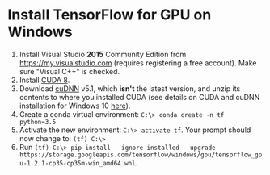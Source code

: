 # Install TensorFlow for GPU on Windows 

1. Install Visual Studio **2015** Community Edition from https://my.visualstudio.com (requires registering a free account). Make sure "Visual C++" is checked.
2. Install [CUDA 8](https://developer.nvidia.com/cuda-downloads).
3. Download [cuDNN](https://developer.nvidia.com/rdp/cudnn-download) v5.1, which **isn't** the latest version, and unzip its contents to where you installed CUDA (see details on CUDA and cuDNN installation for Windows 10 [here](https://github.com/philferriere/dlwin)).
4. Create a conda virtual environment: `C:\> conda create -n tf python=3.5`
5. Activate the new environment: `C:\> activate tf`. Your prompt should now change to: `(tf) C:\>`
6. Run `(tf) C:\> pip install --ignore-installed --upgrade https://storage.googleapis.com/tensorflow/windows/gpu/tensorflow_gpu-1.2.1-cp35-cp35m-win_amd64.whl`.
